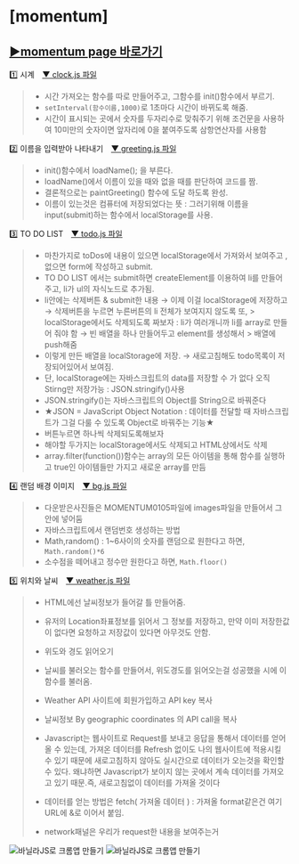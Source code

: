 # [momentum]

## <a target="_blank" href="https://ohna93.github.io/MOMENTUM">▶momentum page 바로가기</a>

1️⃣ 시계&emsp;[▼ clock.js 파일](clock.js)
> -  시간 가져오는 함수를 따로 만들어주고, 그함수를 init()함수에서 부르기.  
> -  `setInterval(함수이름,1000)`로 1초마다 시간이 바뀌도록 해줌.  
> -  시간이 표시되는 곳에서 숫자를 두자리수로 맞춰주기 위해 조건문을 사용하여 10미만의 숫자이면 앞자리에 0을 붙여주도록 삼항연산자를 사용함  
 
2️⃣ 이름을 입력받아 나타내기&emsp;[▼ greeting.js 파일](greeting.js)
> - init()함수에서 loadName(); 을 부른다.  
> - loadName()에서 이름이 있을 때와 없을 때를 판단하여 코드를 짬.  
> - 결론적으로는 paintGreeting() 함수에 도달 하도록 완성.  
> - 이름이 있는것은 컴퓨터에 저장되었다는 뜻 : 그러기위해 이름을 input(submit)하는 함수에서 localStorage를 사용.  

3️⃣ TO DO LIST&emsp;[▼ todo.js 파일](todo.js)
> - 마찬가지로 toDos에 내용이 있으면 localStorage에서 가져와서 보여주고 , 없으면 form에 작성하고 submit.  
> - TO DO LIST 에서는 submit하면 createElement를 이용하여 li를 만들어주고, li가 ul의 자식노드로 추가됨.  
> - li안에는 삭제버튼 & submit한 내용 → 이제 이걸 localStorage에 저장하고 → 삭제버튼을 누르면 누른버튼의 li 전체가 보여지지 않도록 또, > localStorage에서도 삭제되도록 짜보자  : li가 여러개니까 li를 array로 만들어 줘야 함 → 빈 배열을 하나 만들어두고 element를 생성해서 > 배열에 push해줌  
> - 이렇게 만든 배열을 localStorage에 저장. → 새로고침해도 todo목록이 저장되어있어서 보여짐.  
> - 단, localStorage에는 자바스크립트의 data를 저장할 수 가 없다 오직 Stirng만 저장가능 : JSON.stringify()사용  
> - JSON.stringify()는 자바스크립트의 Object를 String으로 바꿔준다  
> - ★JSON = JavaScript Object Notation : 데이터를 전달할 때 자바스크립트가 그걸 다룰 수 있도록 Object로 바꿔주는 기능★  
> - 버튼누르면 하나씩 삭제되도록해보자  
> - 해야할 두가지는 localStorage에서도 삭제되고 HTML상에서도 삭제  
> - array.filter(function())함수는 array의 모든 아이템을 통해 함수를 실행하고 true인 아이템들만 가지고 새로운 array를 만듬    

4️⃣ 랜덤 배경 이미지&emsp;[▼ bg.js 파일](bg.js)
> - 다운받은사진들은 MOMENTUM0105파일에 images파일을 만들어서 그 안에 넣어둠  
> - 자바스크립트에서 랜덤번호 생성하는 방법  
> - Math,random() : 1~6사이의 숫자를 랜덤으로 원한다고 하면, `Math.random()*6`  
> - 소수점을 떼어내고 정수만 원한다고 하면, `Math.floor()`    

5️⃣ 위치와 날씨&emsp;[▼ weather.js 파일](weather.js)
> - HTML에선 날씨정보가 들어갈 틀 만들어줌.  
> - 유저의 Location좌표정보를 읽어서 그 정보를 저장하고,  만약 이미 저장한값이 없다면 요청하고 저장값이 있다면 아무것도 안함.  
> - 위도와 경도 읽어오기  
> - 날씨를 불러오는 함수를 만들어서, 위도경도를 읽어오는걸 성공했을 시에 이 함수를 불러옴.  
> - Weather API 사이트에 회원가입하고 API key 복사  
> - 날씨정보 By geographic coordinates 의 API call을 복사  
> 
> - Javascript는 웹사이트로 Request를 보내고 응답을 통해서 데이터를 얻어올 수 있는데, 가져온 데이터를 Refresh 없이도 나의 웹사이트에   적용시킬 수 있기 때문에 새로고침하지 않아도 실시간으로 데이터가 오는것을 확인할 수 있다. 왜냐하면 Javascript가 보이지 않는 곳에서   계속 데이터를 가져오고 있기 때문.즉, 새로고침없이 데이터를 가져올 것이다  
> 
> - 데이터를 얻는 방법은 fetch( 가져올 데이터 ) : 가져올 format같은건 여기 URL에 &로 이어서 붙임.  
> - network패널은 우리가 request한 내용을 보여주는거  


![바닐라JS로 크롬앱 만들기](screenshot.png)
![바닐라JS로 크롬앱 만들기](screenshot2.png)
